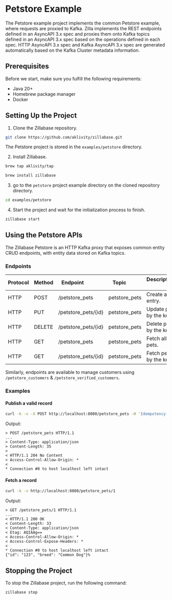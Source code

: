 # Petstore Example

The Petstore example project implements the common Petstore example, where requests are proxied to Kafka. Zilla implements the REST endpoints defined in an AsyncAPI 3.x spec and proxies them onto Kafka topics defined in an AsyncAPI 3.x spec based on the operations defined in each spec. HTTP AsyncAPI 3.x spec and Kafka AsyncAPI 3.x spec are generated automatically based on the Kafka Cluster metadata information.

## Prerequisites

Before we start, make sure you fulfill the following requirements:

- Java 20+
- Homebrew package manager
- Docker

## Setting Up the Project

1. Clone the Zillabase repository.

```sh
git clone https://github.com/aklivity/zillabase.git
```

The Petstore project is stored in the `examples/petstore` directory.

2. Install Zillabase.

```sh
brew tap aklivity/tap

brew install zillabase
```

3. go to the `petstore` project example directory on the cloned repository directory.

```sh
cd examples/petstore
```

4. Start the project and wait for the initialization process to finish.

```sh
zillabase start
```

## Using the Petstore APIs

The Zillabase Petstore is an HTTP Kafka proxy that exposes common entity CRUD endpoints, with entity data stored on Kafka topics.

### Endpoints

| Protocol | Method | Endpoint            | Topic         | Description            |
|----------|--------|---------------------|---------------|------------------------|
| HTTP     | POST   | /petstore_pets      | petstore_pets | Create an entry.       |
| HTTP     | PUT    | /petstore_pets/\{id} | petstore_pets | Update pet by the key. |
| HTTP     | DELETE | /petstore_pets/\{id} | petstore_pets | Delete pet by the key. |
| HTTP     | GET    | /petstore_pets      | petstore_pets | Fetch all pets.        |
| HTTP     | GET    | /petstore_pets/\{id} | petstore_pets | Fetch pet by the key.  |

Similarly, endpoints are available to manage customers using `/petstore_customers` & `/petstore_verified_customers`.

### Examples

#### Publish a valid record

```bash
curl -k -v -X POST http://localhost:8080/petstore_pets -H 'Idempotency-Key: 1'  -H 'Content-Type: application/json' -d '{"id": "123", "breed": "Awesome Dog"}'
```

Output:

```text
> POST /petstore_pets HTTP/1.1
...
> Content-Type: application/json
> Content-Length: 35
>
< HTTP/1.1 204 No Content
< Access-Control-Allow-Origin: *
<
* Connection #0 to host localhost left intact
```

#### Fetch a record

```bash
curl -k -v http://localhost:8080/petstore_pets/1
```

Output:

```text
> GET /petstore_pets/1 HTTP/1.1
...
< HTTP/1.1 200 OK
< Content-Length: 33
< Content-Type: application/json
< Etag: AQIAAg==
< Access-Control-Allow-Origin: *
< Access-Control-Expose-Headers: *
<
* Connection #0 to host localhost left intact
{"id": "123", "breed": "Common Dog"}%
```

## Stopping the Project

To stop the Zillabase project, run the following command:

```sh
zillabase stop
```